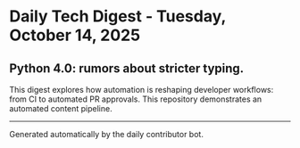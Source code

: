 # Daily Tech Digest - Tuesday, October 14, 2025

## Python 4.0: rumors about stricter typing.

This digest explores how automation is reshaping developer workflows: from CI to automated PR approvals. This repository demonstrates an automated content pipeline.

---

Generated automatically by the daily contributor bot.